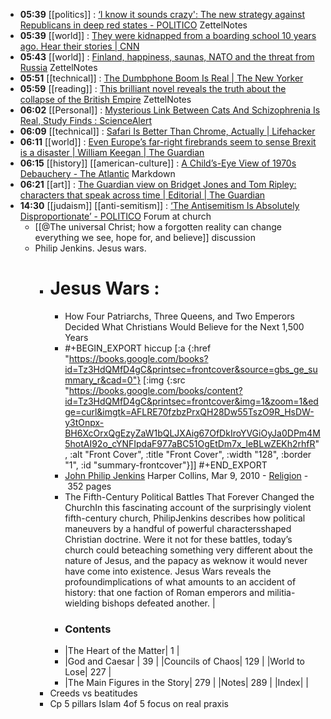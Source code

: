 - **05:39** [[politics]] :  [‘I know it sounds crazy': The new strategy against Republicans in deep red states - POLITICO](https://www.politico.com/news/2024/04/13/dan-osborn-independent-senate-nebraska-00151967) ZettelNotes
- **05:39** [[world]] :  [They were kidnapped from a boarding school 10 years ago. Hear their stories | CNN](https://www.cnn.com/2024/04/13/africa/chibok-girls-ten-years-as-equals-intl-cmd/index.html)
- **05:43** [[world]] :  [Finland, happiness, saunas, NATO and the threat from Russia](https://www.usatoday.com/story/news/world/2024/04/13/why-is-finland-happiest-country-in-the-world/73242091007/) ZettelNotes
- **05:51** [[technical]] :  [The Dumbphone Boom Is Real | The New Yorker](https://www.newyorker.com/culture/infinite-scroll/the-dumbphone-boom-is-real)
- **05:59** [[reading]] :  [This brilliant novel reveals the truth about the collapse of the British Empire](https://www.yahoo.com/news/brilliant-novel-reveals-truth-collapse-180000691.html) ZettelNotes
- **06:02** [[Personal]] :  [Mysterious Link Between Cats And Schizophrenia Is Real, Study Finds : ScienceAlert](https://www.sciencealert.com/mysterious-link-between-cats-and-schizophrenia-is-real-study-finds)
- **06:09** [[technical]] :  [Safari Is Better Than Chrome, Actually | Lifehacker](https://lifehacker.com/tech/safari-is-better-than-chrome-actually)
- **06:11** [[world]] :  [Even Europe’s far-right firebrands seem to sense Brexit is a disaster | William Keegan | The Guardian](https://www.theguardian.com/business/2024/apr/14/even-europes-far-right-firebrands-seem-to-sense-brexit-is-a-disaster)
- **06:15** [[history]] [[american-culture]] :  [A Child’s-Eye View of 1970s Debauchery - The Atlantic](https://www.theatlantic.com/books/archive/2024/04/helen-garner-monkey-grip-childrens-bach/678028/) Markdown
- **06:21** [[art]] :  [The Guardian view on Bridget Jones and Tom Ripley: characters that speak across time | Editorial | The Guardian](https://www.theguardian.com/commentisfree/2024/apr/12/the-guardian-view-on-bridget-jones-and-tom-ripley-characters-that-speak-across-time)
- **14:30** [[judaism]] [[anti-semitism]] :  [‘The Antisemitism Is Absolutely Disproportionate’ - POLITICO](https://www.politico.com/news/magazine/2024/04/14/a-california-regent-confronts-the-limits-of-free-speech-00152103)
  Forum at church
	- [[@The universal Christ; how a forgotten reality can change everything we see, hope for, and believe]] discussion
	- Philip Jenkins. Jesus wars.
		- # Jesus Wars :
			- How Four Patriarchs, Three Queens, and Two Emperors Decided What Christians Would Believe for the Next 1,500 Years
			- #+BEGIN_EXPORT hiccup
			  [:a {:href "https://books.google.com/books?id=Tz3HdQMfD4gC&printsec=frontcover&source=gbs_ge_summary_r&cad=0"} [:img {:src "https://books.google.com/books/content?id=Tz3HdQMfD4gC&printsec=frontcover&img=1&zoom=1&edge=curl&imgtk=AFLRE70fzbzPrxQH28Dw55TszO9R_HsDW-y3tOnpx-BH6XcOrxQgEzyZaW1bQLJXAig67OfDkIroYVGiOyJa0DPm4M5hotAI92o_cYNFIpdaF977aBC51OgEtDm7x_leBLwZEKh2rhfR", :alt "Front Cover", :title "Front Cover", :width "128", :border "1", :id "summary-frontcover"}]]
			  #+END_EXPORT
			- [John Philip Jenkins](https://www.google.com/search?tbo=p&tbm=bks&q=inauthor:%22John+Philip+Jenkins%22)
			  Harper Collins, Mar 9, 2010 - [Religion](https://www.google.com/search?tbo=p&tbm=bks&q=subject:%22Religion%22&source=gbs_ge_summary_r&cad=0) - 352 pages
			- The Fifth-Century Political Battles That Forever Changed the ChurchIn this fascinating account of the surprisingly violent fifth-century church, PhilipJenkins describes how political maneuvers by a handful of powerful charactersshaped Christian doctrine. Were it not for these battles, today’s church could beteaching something very different about the nature of Jesus, and the papacy as weknow it would never have come into existence. Jesus Wars reveals the profoundimplications of what amounts to an accident of history: that one faction of Roman emperors and militia-wielding bishops defeated another. |
			- ###  Contents
			- |The Heart of the Matter| 1 |
			- |God and Caesar | 39 |
			  |Councils of Chaos| 129 |
			  |World to Lose| 227 |
			- |The Main Figures in the Story| 279 |
			  |Notes| 289 |
			  |Index| |
		- Creeds vs beatitudes
		- Cp 5 pillars Islam 4of 5 focus on real praxis